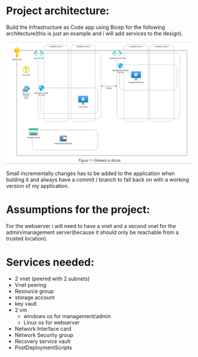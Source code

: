# Project architecture:

Build the Infrastructure as Code app using Bicep for the following architecture(this is just an example and i will add services to the design).

![project_architecturev1.0](../../00_includes/Project_architecturev1.0.png)

Small  incrementally changes has to be added to the application when bulding it and always have a commit / branch to fall back on with a working version of my application.

# Assumptions for the project:

For the webserver i will need to have a vnet and a second vnet for the admin/management server(because it should only be reachable from a trusted location).

# Services needed:
- 2 vnet (peered with 2 subnets)
- Vnet peering
- Resource group
- storage account
- key vault
-  2 vm
    - windows os for management/admin
    - Linux os for webserver
- Network Interface card
- Network Security group
- Recovery service vault
- PostDeploymentScripts

 